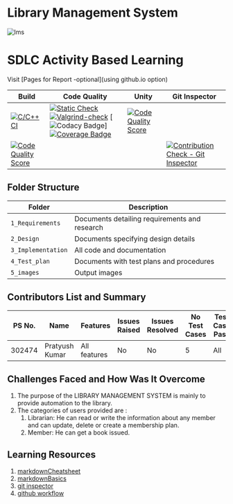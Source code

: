 # Library Management System



![lms](https://user-images.githubusercontent.com/86132605/124701521-5c88c180-df0c-11eb-8e12-f1c93361d990.png)
# SDLC Activity Based Learning

Visit [Pages for Report -optional](using github.io option)

Build | Code Quality | Unity | Git Inspector
|---------|------------|-----------|----------------
[![C/C++ CI](https://github.com/arc-arnob/LnT_Mini_Project/actions/workflows/c-cpp.yml/badge.svg)](https://github.com/arc-arnob/LnT_Mini_Project/actions/workflows/c-cpp.yml)|[![Static Check](https://github.com/arc-arnob/LnT_Mini_Project/actions/workflows/arc-cppcheck.yml/badge.svg)](https://github.com/arc-arnob/LnT_Mini_Project/actions/workflows/arc-cppcheck.yml) [![Valgrind-check](https://github.com/arc-arnob/LnT_Mini_Project/actions/workflows/arc-dynamic-code-quality.yml/badge.svg)](https://github.com/arc-arnob/LnT_Mini_Project/actions/workflows/arc-dynamic-code-quality.yml) [![Codacy Badge](https://api.codacy.com/project/badge/Grade/3605f4009aa3418194581c3403e3cc96)] [![Coverage Badge](https://img.shields.io/badge/coverage-98.71%25-blue)]()  |[![Code Quality Score](https://www.code-inspector.com/project/24681/score/svg)](<https://frontend.code-inspector.com/public/project/24681/mini-project-LnT/dashboard>)
[![Code Quality Score](https://www.code-inspector.com/project/24681/status/svg)](<https://frontend.code-inspector.com/public/project/24681/mini-project-LnT/dashboard>)|||[![Contribution Check - Git Inspector](https://github.com/pratyush2911/mini-project-LnT/actions/workflows/git_inspector.yml/badge.svg)](https://github.com/pratyush2911/mini-project-LnT/actions/workflows/git_inspector.yml)



## Folder Structure
Folder             | Description
-------------------| -----------------------------------------
`1_Requirements`   | Documents detailing requirements and research
`2_Design`         | Documents specifying design details
`3_Implementation` | All code and documentation
`4_Test_plan`      | Documents with test plans and procedures
`5_images`         | Output images



## Contributors List and Summary

PS No. |  Name   |    Features    | Issues Raised |Issues Resolved|No Test Cases|Test Case Pass
-------|---------|----------------|----------------|---------------|-------------|--------------
302474 | Pratyush Kumar  | All features    | No     | No   | 5   | All     

## Challenges Faced and How Was It Overcome

1. The purpose of the LIBRARY MANAGEMENT SYSTEM is mainly to provide automation to the library. 
2. The categories of users provided are :
   1. Librarian: He can read or write the information about any member and can update, delete or create a membership plan.
   2. Member: He can get a book issued.

## Learning Resources
1. [markdownCheatsheet](https://github.com/adam-p/markdown-here/wiki/Markdown-Cheatsheet)
2. [markdownBasics](https://guides.github.com/features/mastering-markdown/)
3. [git inspector](https://github.com/ejwa/gitinspector.git)
4. [github workflow](https://docs.github.com/en/actions/learn-github-action)

